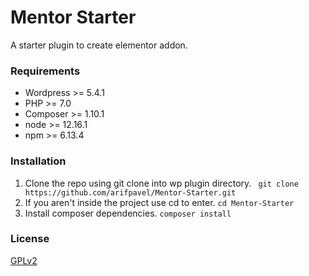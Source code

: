 # Mentor Starter
A starter plugin to create elementor addon.

### Requirements

- Wordpress >= 5.4.1
- PHP >= 7.0
- Composer >= 1.10.1
- node >= 12.16.1
- npm >= 6.13.4

### Installation

1. Clone the repo using git clone into wp plugin directory.
``` git clone https://github.com/arifpavel/Mentor-Starter.git```
2. If you aren't inside the project use cd to enter.
```cd Mentor-Starter```
3. Install composer dependencies.
```composer install```

### License
[GPLv2](https://www.gnu.org/licenses/old-licenses/gpl-2.0.en.html)
